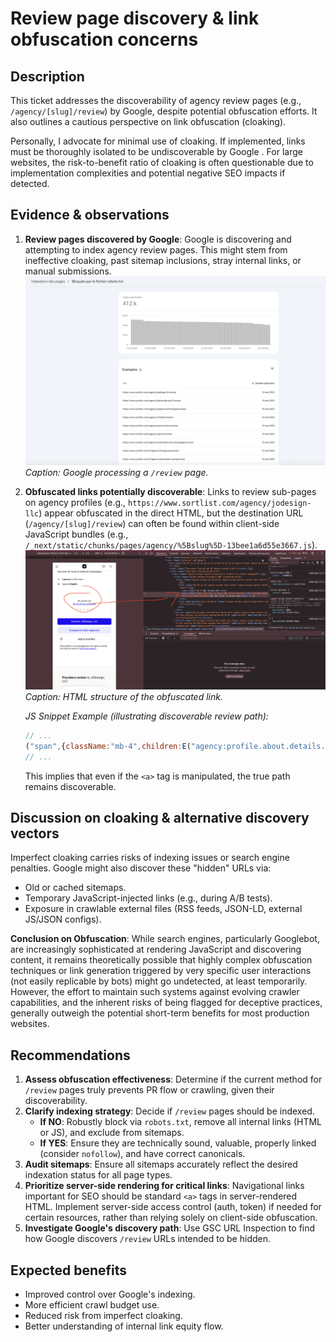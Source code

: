# Review page discovery & link obfuscation concerns

## Description

This ticket addresses the discoverability of agency review pages (e.g., `/agency/[slug]/review`) by Google, despite potential obfuscation efforts. It also outlines a cautious perspective on link obfuscation (cloaking).

Personally, I advocate for minimal use of cloaking. If implemented, links must be thoroughly isolated to be undiscoverable by Google . For large websites, the risk-to-benefit ratio of cloaking is often questionable due to implementation complexities and potential negative SEO impacts if detected.

## Evidence & observations

1.  **Review pages discovered by Google**:
    Google is discovering and attempting to index agency review pages. This might stem from ineffective cloaking, past sitemap inclusions, stray internal links, or manual submissions.
    ![Agency Review Page Discovered by Google](../../../Crawl/Capture/review_page_discovered.png)
    *Caption: Google processing a `/review` page.*

2.  **Obfuscated links potentially discoverable**:
    Links to review sub-pages on agency profiles (e.g., `https://www.sortlist.com/agency/jodesign-llc`) appear obfuscated in the direct HTML, but the destination URL (`/agency/[slug]/review`) can often be found within client-side JavaScript bundles (e.g., `/_next/static/chunks/pages/agency/%5Bslug%5D-13bee1a6d55e3667.js`).
    ![Obfuscated Review Link Structure](../../../Crawl/Capture/review_class.png)
    *Caption: HTML structure of the obfuscated link.*

    *JS Snippet Example (illustrating discoverable review path):*
    ```javascript
    // ...
    ("span",{className:"mb-4",children:E("agency:profile.about.details.noReview")}),(0,l.tZ)(Z.s,{className:"underline text-primary-500",href:`/agency/${M}/review`,obfuscate:!0,children:E("agency:profile.about.details.reviewFirstCta")})]
    // ...
    ```
    This implies that even if the `<a>` tag is manipulated, the true path remains discoverable.

## Discussion on cloaking & alternative discovery vectors

Imperfect cloaking carries risks of indexing issues or search engine penalties. Google might also discover these "hidden" URLs via:
*   Old or cached sitemaps.
*   Temporary JavaScript-injected links (e.g., during A/B tests).
*   Exposure in crawlable external files (RSS feeds, JSON-LD, external JS/JSON configs).

**Conclusion on Obfuscation**: While search engines, particularly Googlebot, are increasingly sophisticated at rendering JavaScript and discovering content, it remains theoretically possible that highly complex obfuscation techniques or link generation triggered by very specific user interactions (not easily replicable by bots) might go undetected, at least temporarily. However, the effort to maintain such systems against evolving crawler capabilities, and the inherent risks of being flagged for deceptive practices, generally outweigh the potential short-term benefits for most production websites.

## Recommendations

1.  **Assess obfuscation effectiveness**: Determine if the current method for `/review` pages truly prevents PR flow or crawling, given their discoverability.
2.  **Clarify indexing strategy**: Decide if `/review` pages should be indexed. 
    *   **If NO**: Robustly block via `robots.txt`, remove all internal links (HTML or JS), and exclude from sitemaps.
    *   **If YES**: Ensure they are technically sound, valuable, properly linked (consider `nofollow`), and have correct canonicals.
3.  **Audit sitemaps**: Ensure all sitemaps accurately reflect the desired indexation status for all page types.
4.  **Prioritize server-side rendering for critical links**: Navigational links important for SEO should be standard `<a>` tags in server-rendered HTML. Implement server-side access control (auth, token) if needed for certain resources, rather than relying solely on client-side obfuscation.
5.  **Investigate Google's discovery path**: Use GSC URL Inspection to find how Google discovers `/review` URLs intended to be hidden.

## Expected benefits

*   Improved control over Google's indexing.
*   More efficient crawl budget use.
*   Reduced risk from imperfect cloaking.
*   Better understanding of internal link equity flow.

